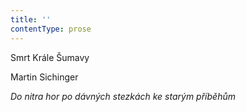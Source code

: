 ```yaml
---
title: ''
contentType: prose
---
```


Smrt Krále Šumavy

Martin Sichinger

_Do nitra hor po dávných stezkách ke starým příběhům_
